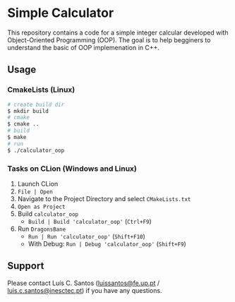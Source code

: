 # Simple Calculator

This repository contains a code for a simple integer calcular developed with Object-Oriented Programming (OOP). 
The goal is to help begginers to understand the basic of OOP implemenation in C++. 

## Usage

### CmakeLists (Linux)

```sh
# create build dir
$ mkdir build
# cmake
$ cmake ..
# build
$ make
# run
$ ./calculator_oop
```

### Tasks on CLion (Windows and Linux)

1. Launch CLion
2. `File | Open`
3. Navigate to the Project Directory and select `CMakeLists.txt`
4. `Open as Project`
3. Build `calculator_oop`
    - `Build | Build 'calculator_oop'`  (`Ctrl+F9`)
3. Run `DragonsBane`
    - `Run | Run 'calculator_oop'` (`Shift+F10`)
    -  With Debug: `Run | Debug 'calculator_oop'` (`Shift+F9`)


## Support

Please contact Luís C. Santos (luissantos@fe.up.pt / luis.c.santos@inesctec.pt) if you have any questions.
